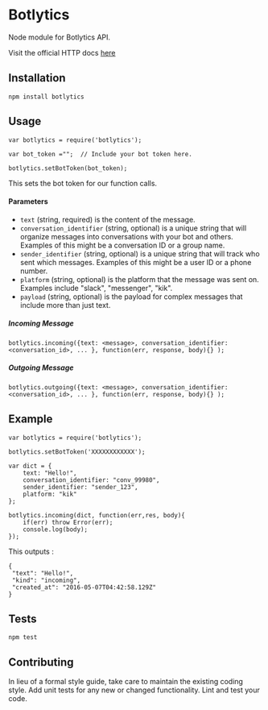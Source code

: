 Botlytics
=========

Node module for Botlytics API.

Visit the official HTTP docs [here](http://botlytics.api-docs.io/)

## Installation

  `npm install botlytics`


## Usage
```
var botlytics = require('botlytics');

var bot_token ="";  // Include your bot token here. 

botlytics.setBotToken(bot_token);  
```  
  
  This sets the bot token for our function calls.

#### Parameters
- `text` (string, required) is the content of the message.
- `conversation_identifier` (string, optional) is a unique string that will organize messages into conversations with your bot and others. Examples of this might be a conversation ID or a group name.
- `sender_identifier` (string, optional) is a unique string that will track who sent which messages. Examples of this might be a user ID or a phone number.
- `platform` (string, optional) is the platform that the message was sent on. Examples include "slack", "messenger", "kik".
- `payload` (string, optional) is the payload for complex messages that include more than just text.
  
##### Incoming Message
```
botlytics.incoming({text: <message>, conversation_identifier: <conversation_id>, ... }, function(err, response, body){} );
```
##### Outgoing Message
```
botlytics.outgoing({text: <message>, conversation_identifier: <conversation_id>, ... }, function(err, response, body){} );
```  
        
## Example
```
var botlytics = require('botlytics');

botlytics.setBotToken('XXXXXXXXXXXX');

var dict = {
    text: "Hello!",
    conversation_identifier: "conv_99980",
    sender_identifier: "sender_123",
    platform: "kik"
};

botlytics.incoming(dict, function(err,res, body){
    if(err) throw Error(err);
    console.log(body);
});
```
 This outputs :
 ```
{
  "text": "Hello!",
  "kind": "incoming",
  "created_at": "2016-05-07T04:42:58.129Z"
}
```  
## Tests

  `npm test`

## Contributing

In lieu of a formal style guide, take care to maintain the existing coding style. Add unit tests for any new or changed functionality. Lint and test your code.